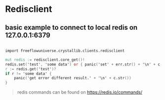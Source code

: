 # Redisclient

## basic example to connect to local redis on 127.0.0.1:6379

```v

import freeflowuniverse.crystallib.clients.redisclient

mut redis := redisclient.core_get()!
redis.set('test', 'some data') or { panic('set' + err.str() + '\n' + c.str()) }
r := redis.get('test')?
if r != 'some data' {
    panic('get error different result.' + '\n' + c.str())
}

```

> redis commands can be found on https://redis.io/commands/

